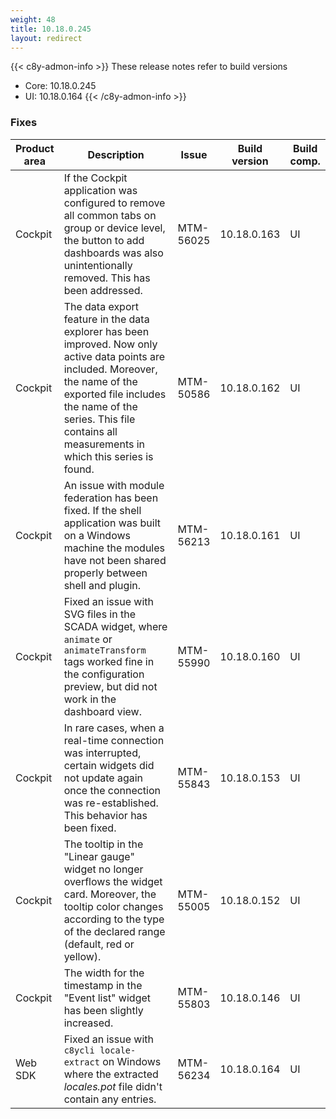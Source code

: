 ```yaml
---
weight: 48
title: 10.18.0.245
layout: redirect
---
```


{{< c8y-admon-info >}}
These release notes refer to build versions
- Core: 10.18.0.245
- UI: 10.18.0.164
{{< /c8y-admon-info >}}

### Fixes

<table>
<colgroup>
<col style="width: 15%;">
<col style="width:50%;">
<col style="width: 10%;">
<col style="width: 12%;">
<col style="width: 13%;">
</colgroup>
<thead><tr>
<th>
Product area</th>
<th>
Description</th>
<th>
Issue</th>
<th>
Build version</th>
<th>Build comp.</th>
</tr>
</thead><tbody>


<tr>
<td>Cockpit</td>
<td>If the Cockpit application was configured to remove all common tabs on group or device level, the button to add dashboards was also unintentionally removed. This has been addressed.</td>
<td>MTM-56025</td>
<td>10.18.0.163</td>
<td>UI</td>
</tr>

<tr>
<td>Cockpit</td>
<td>The data export feature in the data explorer has been improved. Now only active data points are included. Moreover, the name of the exported file includes the name of the series. This file contains all measurements in which this series is found.</td>
<td>MTM-50586</td>
<td>10.18.0.162</td>
<td>UI</td>
</tr>

<tr>
<td>Cockpit</td>
<td>An issue with module federation has been fixed. If the shell application was built on a Windows machine the modules have not been shared properly between shell and plugin.</td>

<td>MTM-56213</td>
<td>10.18.0.161</td>
<td>UI</td>
</tr>

<tr>
<td>Cockpit</td>
<td>Fixed an issue with SVG files in the SCADA widget, where <code>animate</code> or <code>animateTransform</code> tags worked fine in the configuration preview, but did not work in the dashboard view.</td>
<td>MTM-55990</td>
<td>10.18.0.160</td>
<td>UI</td>
</tr>

<tr>
<td>Cockpit</td>
<td>In rare cases, when a real-time connection was interrupted, certain widgets did not update again once the connection was re-established. This behavior has been fixed.</td>

<td>MTM-55843</td>
<td>10.18.0.153</td>
<td>UI</td>
</tr>

<tr>
<td>Cockpit</td>
<td>The tooltip in the "Linear gauge" widget no longer overflows the widget card. Moreover, the tooltip color changes according to the type of the declared range (default, red or yellow).</td>
<td>MTM-55005</td>
<td>10.18.0.152</td>
<td>UI</td>
</tr>

<tr>
<td>Cockpit</td>
<td>The width for the timestamp in the "Event list" widget has been slightly increased.</td>
<td>MTM-55803</td>
<td>10.18.0.146</td>
<td>UI</td>
</tr>

<tr>
<td>Web SDK</td>
<td>Fixed an issue with <code>c8ycli locale-extract</code> on Windows where the extracted <i>locales.pot</i> file didn't contain any entries.</td>

<td>MTM-56234</td>
<td>10.18.0.164</td>
<td>UI</td>
</tr>

</tbody></table>
